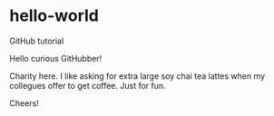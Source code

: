 # hello-world
GitHub tutorial

Hello curious GitHubber! 

Charity here. I like asking for extra large soy chai tea lattes when my collegues offer to get coffee. Just for fun. 

Cheers! 
